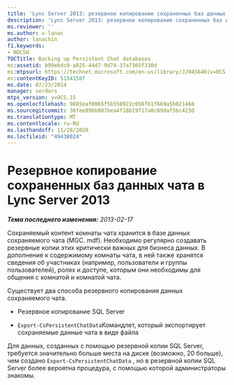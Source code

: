 ```yaml
---
title: 'Lync Server 2013: резервное копирование сохраненных баз данных чата'
description: 'Lync Server 2013: резервное копирование сохраненных баз данных чата.'
ms.reviewer: ''
ms.author: v-lanac
author: lanachin
f1.keywords:
- NOCSH
TOCTitle: Backing up Persistent Chat databases
ms:assetid: b99ebdc0-a025-44d7-9d74-37a7365f330d
ms:mtpsurl: https://technet.microsoft.com/en-us/library/JJ945646(v=OCS.15)
ms:contentKeyID: 51541507
ms.date: 07/23/2014
manager: serdars
mtps_version: v=OCS.15
ms.openlocfilehash: 9885eaf0065f5b558922c056fb1f669a5b821460
ms.sourcegitcommit: 36fee89bb887bea4f18b19f17a8c69daf5bc423d
ms.translationtype: MT
ms.contentlocale: ru-RU
ms.lasthandoff: 11/26/2020
ms.locfileid: "49438024"
---
```

# <a name="backing-up-persistent-chat-databases-in-lync-server-2013"></a>Резервное копирование сохраненных баз данных чата в Lync Server 2013

<div data-xmlns="http://www.w3.org/1999/xhtml">

<div class="topic" data-xmlns="http://www.w3.org/1999/xhtml" data-msxsl="urn:schemas-microsoft-com:xslt" data-cs="https://msdn.microsoft.com/">

<div data-asp="https://msdn2.microsoft.com/asp">



</div>

<div id="mainSection">

<div id="mainBody">

<span> </span>

_**Тема последнего изменения:** 2013-02-17_

Сохраняемый контент комнаты чата хранится в базе данных сохраняемого чата (MGC. mdf). Необходимо регулярно создавать резервные копии этих критически важных для бизнеса данных. В дополнение к содержимому комнаты чата, в ней также хранятся сведения об участниках (например, пользователи и группы пользователей), ролях и доступе, которым они необходимы для общения с комнатой и комнатой чата.

Существует два способа резервного копирования данных сохраняемого чата.

  - Резервное копирование SQL Server

  - `Export-CsPersistentChatData`Командлет, который экспортирует сохраняемые данные чата в виде файла

Для данных, созданных с помощью резервной копии SQL Server, требуется значительно больше места на диске (возможно, 20 больше), чем создано `Export-CsPersistentChatData` , но в резервной копии SQL Server более вероятна процедура, с помощью которой администраторы знакомы.

</div>

<span> </span>

</div>

</div>

</div>

